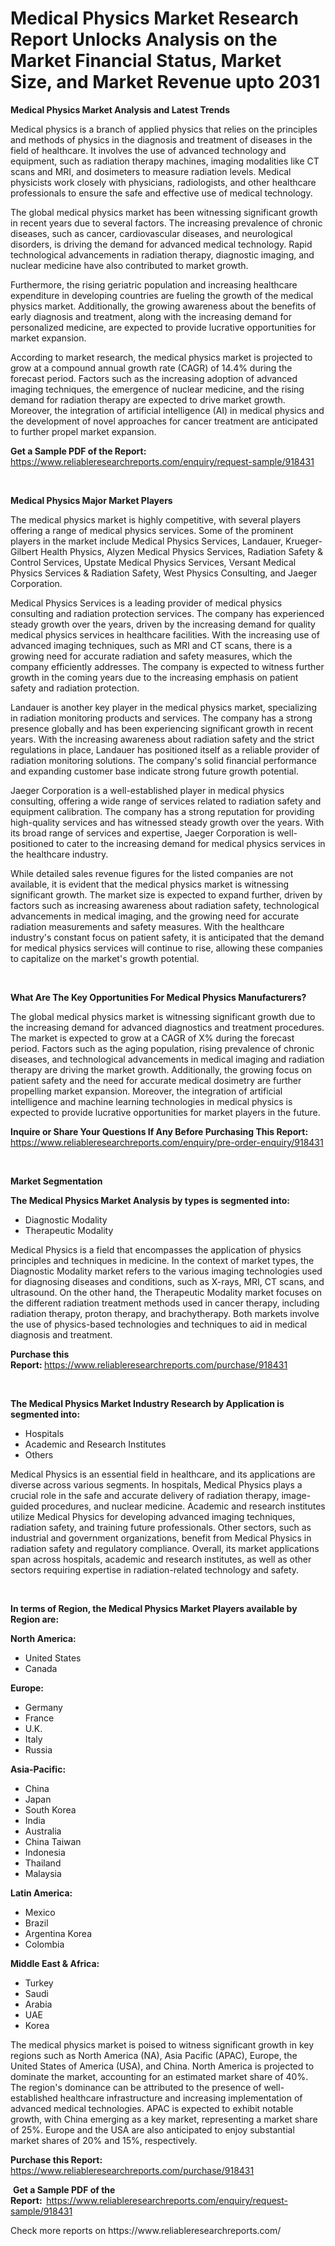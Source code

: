 <p><h1>Medical Physics Market Research Report Unlocks Analysis on the Market Financial Status, Market Size, and Market Revenue upto 2031</h1></p><p><strong>Medical Physics Market Analysis and Latest Trends</strong></p>
<p><p>Medical physics is a branch of applied physics that relies on the principles and methods of physics in the diagnosis and treatment of diseases in the field of healthcare. It involves the use of advanced technology and equipment, such as radiation therapy machines, imaging modalities like CT scans and MRI, and dosimeters to measure radiation levels. Medical physicists work closely with physicians, radiologists, and other healthcare professionals to ensure the safe and effective use of medical technology.</p><p>The global medical physics market has been witnessing significant growth in recent years due to several factors. The increasing prevalence of chronic diseases, such as cancer, cardiovascular diseases, and neurological disorders, is driving the demand for advanced medical technology. Rapid technological advancements in radiation therapy, diagnostic imaging, and nuclear medicine have also contributed to market growth.</p><p>Furthermore, the rising geriatric population and increasing healthcare expenditure in developing countries are fueling the growth of the medical physics market. Additionally, the growing awareness about the benefits of early diagnosis and treatment, along with the increasing demand for personalized medicine, are expected to provide lucrative opportunities for market expansion.</p><p>According to market research, the medical physics market is projected to grow at a compound annual growth rate (CAGR) of 14.4% during the forecast period. Factors such as the increasing adoption of advanced imaging techniques, the emergence of nuclear medicine, and the rising demand for radiation therapy are expected to drive market growth. Moreover, the integration of artificial intelligence (AI) in medical physics and the development of novel approaches for cancer treatment are anticipated to further propel market expansion.</p></p>
<p><strong>Get a Sample PDF of the Report:&nbsp;</strong> <a href="https://www.reliableresearchreports.com/enquiry/request-sample/918431">https://www.reliableresearchreports.com/enquiry/request-sample/918431</a></p>
<p>&nbsp;</p>
<p><strong>Medical Physics Major Market Players</strong></p>
<p><p>The medical physics market is highly competitive, with several players offering a range of medical physics services. Some of the prominent players in the market include Medical Physics Services, Landauer, Krueger-Gilbert Health Physics, Alyzen Medical Physics Services, Radiation Safety & Control Services, Upstate Medical Physics Services, Versant Medical Physics Services & Radiation Safety, West Physics Consulting, and Jaeger Corporation.</p><p>Medical Physics Services is a leading provider of medical physics consulting and radiation protection services. The company has experienced steady growth over the years, driven by the increasing demand for quality medical physics services in healthcare facilities. With the increasing use of advanced imaging techniques, such as MRI and CT scans, there is a growing need for accurate radiation and safety measures, which the company efficiently addresses. The company is expected to witness further growth in the coming years due to the increasing emphasis on patient safety and radiation protection.</p><p>Landauer is another key player in the medical physics market, specializing in radiation monitoring products and services. The company has a strong presence globally and has been experiencing significant growth in recent years. With the increasing awareness about radiation safety and the strict regulations in place, Landauer has positioned itself as a reliable provider of radiation monitoring solutions. The company's solid financial performance and expanding customer base indicate strong future growth potential.</p><p>Jaeger Corporation is a well-established player in medical physics consulting, offering a wide range of services related to radiation safety and equipment calibration. The company has a strong reputation for providing high-quality services and has witnessed steady growth over the years. With its broad range of services and expertise, Jaeger Corporation is well-positioned to cater to the increasing demand for medical physics services in the healthcare industry.</p><p>While detailed sales revenue figures for the listed companies are not available, it is evident that the medical physics market is witnessing significant growth. The market size is expected to expand further, driven by factors such as increasing awareness about radiation safety, technological advancements in medical imaging, and the growing need for accurate radiation measurements and safety measures. With the healthcare industry's constant focus on patient safety, it is anticipated that the demand for medical physics services will continue to rise, allowing these companies to capitalize on the market's growth potential.</p></p>
<p>&nbsp;</p>
<p><strong>What Are The Key Opportunities For Medical Physics Manufacturers?</strong></p>
<p><p>The global medical physics market is witnessing significant growth due to the increasing demand for advanced diagnostics and treatment procedures. The market is expected to grow at a CAGR of X% during the forecast period. Factors such as the aging population, rising prevalence of chronic diseases, and technological advancements in medical imaging and radiation therapy are driving the market growth. Additionally, the growing focus on patient safety and the need for accurate medical dosimetry are further propelling market expansion. Moreover, the integration of artificial intelligence and machine learning technologies in medical physics is expected to provide lucrative opportunities for market players in the future.</p></p>
<p><strong>Inquire or Share Your Questions If Any Before Purchasing This Report:</strong> <a href="https://www.reliableresearchreports.com/enquiry/pre-order-enquiry/918431">https://www.reliableresearchreports.com/enquiry/pre-order-enquiry/918431</a></p>
<p>&nbsp;</p>
<p><strong>Market Segmentation</strong></p>
<p><strong>The Medical Physics Market Analysis by types is segmented into:</strong></p>
<p><ul><li>Diagnostic Modality</li><li>Therapeutic Modality</li></ul></p>
<p><p>Medical Physics is a field that encompasses the application of physics principles and techniques in medicine. In the context of market types, the Diagnostic Modality market refers to the various imaging technologies used for diagnosing diseases and conditions, such as X-rays, MRI, CT scans, and ultrasound. On the other hand, the Therapeutic Modality market focuses on the different radiation treatment methods used in cancer therapy, including radiation therapy, proton therapy, and brachytherapy. Both markets involve the use of physics-based technologies and techniques to aid in medical diagnosis and treatment.</p></p>
<p><strong>Purchase this Report:&nbsp;</strong><a href="https://www.reliableresearchreports.com/purchase/918431">https://www.reliableresearchreports.com/purchase/918431</a></p>
<p>&nbsp;</p>
<p><strong>The Medical Physics Market Industry Research by Application is segmented into:</strong></p>
<p><ul><li>Hospitals</li><li>Academic and Research Institutes</li><li>Others</li></ul></p>
<p><p>Medical Physics is an essential field in healthcare, and its applications are diverse across various segments. In hospitals, Medical Physics plays a crucial role in the safe and accurate delivery of radiation therapy, image-guided procedures, and nuclear medicine. Academic and research institutes utilize Medical Physics for developing advanced imaging techniques, radiation safety, and training future professionals. Other sectors, such as industrial and government organizations, benefit from Medical Physics in radiation safety and regulatory compliance. Overall, its market applications span across hospitals, academic and research institutes, as well as other sectors requiring expertise in radiation-related technology and safety.</p></p>
<p>&nbsp;</p>
<p><strong>In terms of Region, the Medical Physics Market Players available by Region are:</strong></p>
<p>
    <p> <strong> North America: </strong>
        <ul>
            <li>United States</li>
            <li>Canada</li>
        </ul>
        </p> 
    <p> <strong> Europe: </strong>
        <ul>
            <li>Germany</li>
            <li>France</li>
            <li>U.K.</li>
            <li>Italy</li>
            <li>Russia</li>
        </ul>
        </p> 
    <p> <strong> Asia-Pacific: </strong>
        <ul>
            <li>China</li>
            <li>Japan</li>
            <li>South Korea</li>
            <li>India</li>
            <li>Australia</li>
            <li>China Taiwan</li>
            <li>Indonesia</li>
            <li>Thailand</li>
            <li>Malaysia</li>
        </ul>
        </p> 
    <p> <strong> Latin America: </strong>
        <ul>
            <li>Mexico</li>
            <li>Brazil</li>
            <li>Argentina Korea</li>
            <li>Colombia</li>
        </ul>
        </p> 
    <p> <strong> Middle East & Africa: </strong>
        <ul>
            <li>Turkey</li>
            <li>Saudi</li>
            <li>Arabia</li>
            <li>UAE</li>
            <li>Korea</li>
        </ul>
    </p>
    </p>
<p><p>The medical physics market is poised to witness significant growth in key regions such as North America (NA), Asia Pacific (APAC), Europe, the United States of America (USA), and China. North America is projected to dominate the market, accounting for an estimated market share of 40%. The region's dominance can be attributed to the presence of well-established healthcare infrastructure and increasing implementation of advanced medical technologies. APAC is expected to exhibit notable growth, with China emerging as a key market, representing a market share of 25%. Europe and the USA are also anticipated to enjoy substantial market shares of 20% and 15%, respectively.</p></p>
<p><strong>Purchase this Report: </strong><a href="https://www.reliableresearchreports.com/purchase/918431">https://www.reliableresearchreports.com/purchase/918431</a></p>
<p>&nbsp;<strong>Get a Sample PDF of the Report:&nbsp;&nbsp;</strong><a href="https://www.reliableresearchreports.com/enquiry/request-sample/918431">https://www.reliableresearchreports.com/enquiry/request-sample/918431</a></p>
<p><strong></strong></p>
<p>Check more reports on https://www.reliableresearchreports.com/</p>